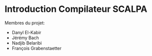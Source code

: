 # Introduction Compilateur SCALPA

Membres du projet:

- Danyl El-Kabir
- Jérémy Bach
- Nadjib Belaribi
- François Grabenstaetter
